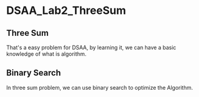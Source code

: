 # DSAA_Lab2_ThreeSum
## Three Sum
That's a easy problem for DSAA, by learning it, we can have a basic knowledge of what is algorithm.
## Binary Search
In three sum problem, we can use binary search to optimize the Algorithm.
